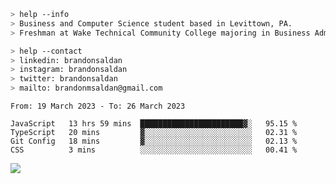 ````bash
> help --info
> Business and Computer Science student based in Levittown, PA.
> Freshman at Wake Technical Community College majoring in Business Administration.
````

````bash
> help --contact
> linkedin: brandonsaldan
> instagram: brandonsaldan
> twitter: brandonsaldan
> mailto: brandonmsaldan@gmail.com
````

<!--START_SECTION:waka-->

```text
From: 19 March 2023 - To: 26 March 2023

JavaScript   13 hrs 59 mins  ███████████████████████▓░   95.15 %
TypeScript   20 mins         ▓░░░░░░░░░░░░░░░░░░░░░░░░   02.31 %
Git Config   18 mins         ▓░░░░░░░░░░░░░░░░░░░░░░░░   02.13 %
CSS          3 mins          ░░░░░░░░░░░░░░░░░░░░░░░░░   00.41 %
```

<!--END_SECTION:waka-->

![](https://komarev.com/ghpvc/?username=brandonsaldan&color=6A8AFF)
